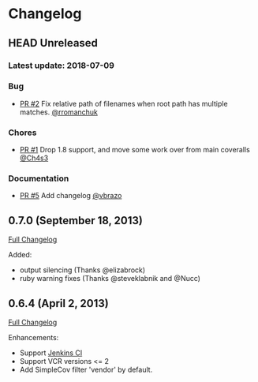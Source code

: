 # Changelog

## HEAD Unreleased
### Latest update: 2018-07-09

### Bug

- [PR #2](https://github.com/Coveralls-Community/coveralls-ruby/pull/2) Fix relative path of filenames when root path has multiple matches. [@rromanchuk](https://github.com/rromanchuk)

### Chores

- [PR #1](https://github.com/Coveralls-Community/coveralls-ruby/pull/1) Drop 1.8 support, and move some work over from main coveralls [@Ch4s3](https://github.com/Ch4s3)

### Documentation

- [PR #5](https://github.com/Coveralls-Community/coveralls-ruby/pull/5) Add changelog [@vbrazo](https://github.com/vbrazo)

## 0.7.0 (September 18, 2013)

[Full Changelog](https://github.com/lemurheavy/coveralls-ruby/compare/v0.6.4...v0.7.0)

Added:
* output silencing (Thanks @elizabrock)
* ruby warning fixes (Thanks @steveklabnik and @Nucc)

## 0.6.4 (April 2, 2013)

[Full Changelog](https://github.com/lemurheavy/coveralls-ruby/compare/v0.6.3...v0.6.4)

Enhancements:

* Support [Jenkins CI](http://jenkins-ci.org/)
* Support VCR versions <= 2
* Add SimpleCov filter 'vendor' by default.